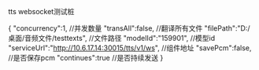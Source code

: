 tts websocket测试桩

{
"concurrency":1,    //并发数量
"transAll":false,   //翻译所有文件
"filePath":"D:/桌面/音频文件/testtexts", //文件路径
"modelId":"159901",  //模型id
"serviceUrl":"http://10.6.17.14:30015/tts/v1/ws", //组件地址
"savePcm":false,     //是否保存pcm
"continues":true    //是否持续发送
}